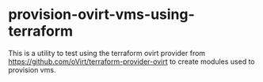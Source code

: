 # provision-ovirt-vms-using-terraform
This is a utility to test using the terraform ovirt provider from https://github.com/oVirt/terraform-provider-ovirt to create modules used to provision vms. 
